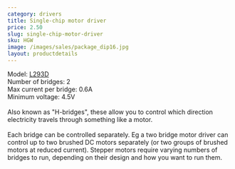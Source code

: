 ```yaml
---
category: drivers
title: Single-chip motor driver
price: 2.50
slug: single-chip-motor-driver
sku: HGW
image: /images/sales/package_dip16.jpg
layout: productdetails
---
```

Model: <a href="http://arduino.cc/documents/datasheets/L293D.pdf">L293D</a>
<br>Number of bridges: 2
<br>Max current per bridge: 0.6A
<br>Minimum voltage: 4.5V
<br>
<br>Also known as "H-bridges", these allow you to control which direction electricity travels through something like a motor.
<br><br>Each bridge can be controlled separately. Eg a two bridge motor driver can control up to two brushed DC motors separately (or two groups of brushed motors at reduced current). Stepper motors require varying numbers of bridges to run, depending on their design and how you want to run them.
